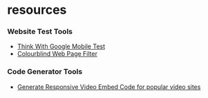 # resources

### Website Test Tools
- [Think With Google Mobile Test](https://testmysite.thinkwithgoogle.com/)
[]()
[]()
[]()
[]()
- [Colourblind Web Page Filter](http://colorfilter.wickline.org/)

### Code Generator Tools
- [Generate Responsive Video Embed Code for popular video sites](http://embedresponsively.com/)
